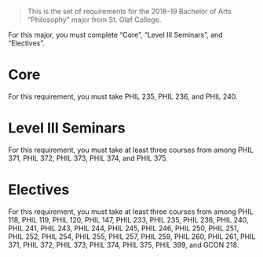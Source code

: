 > This is the set of requirements for the 2018-19 Bachelor of Arts “Philosophy”
> major from St. Olaf College.

For this major, you must complete “Core”, “Level III Seminars”, and “Electives”.

# Core
For this requirement, you must take PHIL 235, PHIL 236, and PHIL 240.


# Level III Seminars
For this requirement, you must take at least three courses from among PHIL 371, PHIL 372, PHIL 373, PHIL 374, and PHIL 375.


# Electives
For this requirement, you must take at least three courses from among PHIL 118, PHIL 119, PHIL 120, PHIL 147, PHIL 233, PHIL 235, PHIL 236, PHIL 240, PHIL 241, PHIL 243, PHIL 244, PHIL 245, PHIL 246, PHIL 250, PHIL 251, PHIL 252, PHIL 254, PHIL 255, PHIL 257, PHIL 259, PHIL 260, PHIL 261, PHIL 371, PHIL 372, PHIL 373, PHIL 374, PHIL 375, PHIL 399, and GCON 218.


